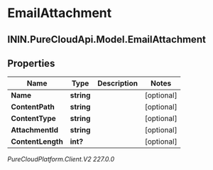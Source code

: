 # EmailAttachment

## ININ.PureCloudApi.Model.EmailAttachment

## Properties

|Name | Type | Description | Notes|
|------------ | ------------- | ------------- | -------------|
| **Name** | **string** |  | [optional] |
| **ContentPath** | **string** |  | [optional] |
| **ContentType** | **string** |  | [optional] |
| **AttachmentId** | **string** |  | [optional] |
| **ContentLength** | **int?** |  | [optional] |



_PureCloudPlatform.Client.V2 227.0.0_
